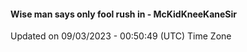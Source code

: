 #### Wise man says only fool rush in - McKidKneeKaneSir
Updated on 09/03/2023 - 00:50:49 (UTC) Time Zone
